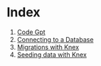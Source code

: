 # Index

1. [Code Gpt](./CodeGpt/ReadMe.md)
2. [Connecting to a Database](./connecting-to-database/ReadMe.md)
3. [Migrations with Knex](./migration-with-knex/ReadMe.md)
4. [Seeding data with Knex](./knex-seeding-data/ReadMe.md)
